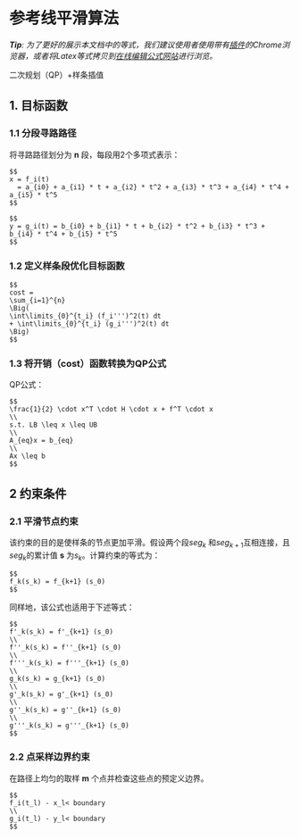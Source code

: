 # 参考线平滑算法

_**Tip**: 为了更好的展示本文档中的等式，我们建议使用者使用带有[插件](https://chrome.google.com/webstore/detail/tex-all-the-things/cbimabofgmfdkicghcadidpemeenbffn)的Chrome浏览器，或者将Latex等式拷贝到[在线编辑公式网站](http://www.hostmath.com/)进行浏览。_

二次规划（QP）+样条插值

## 1. 目标函数

### 1.1 分段寻路路径

将寻路路径划分为 **n** 段，每段用2个多项式表示：

```
$$
x = f_i(t)
  = a_{i0} + a_{i1} * t + a_{i2} * t^2 + a_{i3} * t^3 + a_{i4} * t^4 + a_{i5} * t^5
$$
```

```
$$
y = g_i(t) = b_{i0} + b_{i1} * t + b_{i2} * t^2 + b_{i3} * t^3 + b_{i4} * t^4 + b_{i5} * t^5
$$
```

### 1.2 定义样条段优化目标函数

```
$$
cost =
\sum_{i=1}^{n}
\Big(
\int\limits_{0}^{t_i} (f_i''')^2(t) dt
+ \int\limits_{0}^{t_i} (g_i''')^2(t) dt
\Big)
$$
```

### 1.3 将开销（cost）函数转换为QP公式

QP公式：

```
$$
\frac{1}{2} \cdot x^T \cdot H \cdot x + f^T \cdot x
\\
s.t. LB \leq x \leq UB
\\
A_{eq}x = b_{eq}
\\
Ax \leq b
$$
```

## 2 约束条件

### 2.1 平滑节点约束

该约束的目的是使样条的节点更加平滑。假设两个段$seg_k$ 和$seg_{k+1}$互相连接，且$seg_k$的累计值 **s** 为$s_k$。计算约束的等式为：

```
$$
f_k(s_k) = f_{k+1} (s_0)
$$
```

同样地，该公式也适用于下述等式：

```
$$
f'_k(s_k) = f'_{k+1} (s_0)
\\
f''_k(s_k) = f''_{k+1} (s_0)
\\
f'''_k(s_k) = f'''_{k+1} (s_0)
\\
g_k(s_k) = g_{k+1} (s_0)
\\
g'_k(s_k) = g'_{k+1} (s_0)
\\
g''_k(s_k) = g''_{k+1} (s_0)
\\
g'''_k(s_k) = g'''_{k+1} (s_0)
$$
```

### 2.2 点采样边界约束

在路径上均匀的取样 **m** 个点并检查这些点的预定义边界。

```
$$
f_i(t_l) - x_l< boundary
\\
g_i(t_l) - y_l< boundary
$$
```
